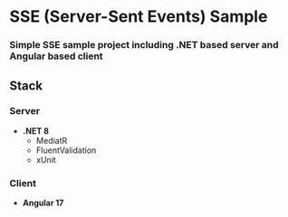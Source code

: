 ﻿# SSE (Server-Sent Events) Sample

### Simple SSE sample project including .NET based server and Angular based client

## Stack

### Server

- **.NET 8**
  - MediatR
  - FluentValidation
  - xUnit

### Client

- **Angular 17**
